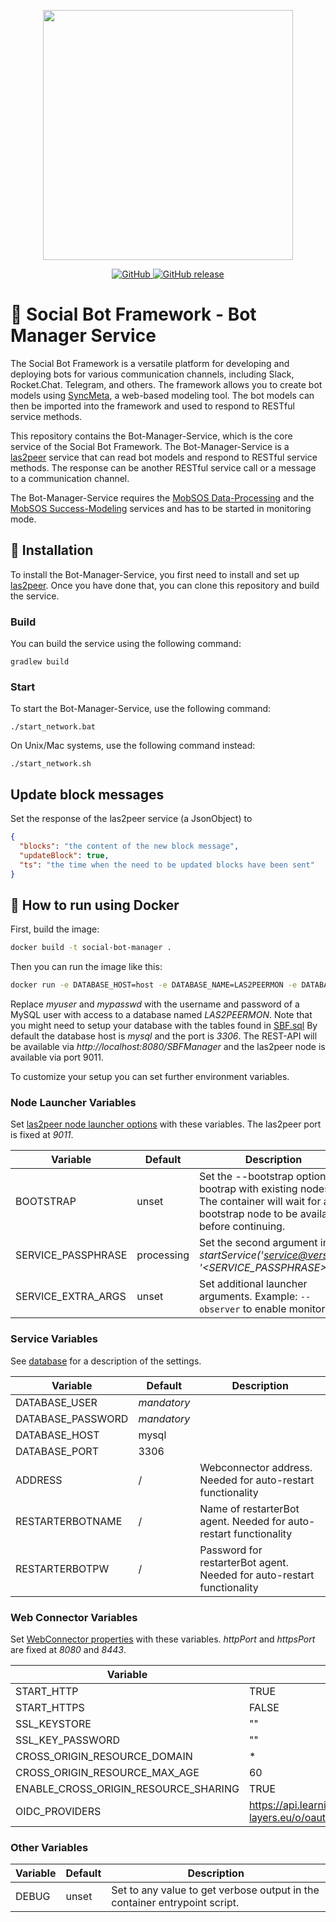 <p align="center">
  <img src="https://raw.githubusercontent.com/rwth-acis/Social-Bot-Framework/master/Logos/sbf-logo.svg" width=400px/>
</p>

<p align="center">
    <a href="https://github.com/rwth-acis/Social-Bot-Framework/blob/master/LICENSE">
        <img alt="GitHub" src="https://img.shields.io/github/license/rwth-acis/Social-Bot-Framework.svg?color=blue">
    </a>
    <a href="https://github.com/rwth-acis/Social-Bot-Framework/releases">
        <img alt="GitHub release" src="https://img.shields.io/github/release/rwth-acis/Social-Bot-Framework.svg">
    </a>
</p>

# 🤖 Social Bot Framework - Bot Manager Service

The Social Bot Framework is a versatile platform for developing and deploying bots for various communication channels, including Slack, Rocket.Chat. Telegram, and others.
The framework allows you to create bot models using [SyncMeta](https://github.com/rwth-acis/syncmeta), a web-based modeling tool.
The bot models can then be imported into the framework and used to respond to RESTful service methods.

This repository contains the Bot-Manager-Service, which is the core service of the Social Bot Framework. The Bot-Manager-Service is a [las2peer](https://github.com/rwth-acis/las2peer) service that can read bot models and respond to RESTful service methods. The response can be another RESTful service call or a message to a communication channel.

The Bot-Manager-Service requires the [MobSOS Data-Processing](https://github.com/rwth-acis/mobsos-data-processing) and the [MobSOS Success-Modeling](https://github.com/rwth-acis/mobsos-success-modeling) services and has to be started in monitoring mode.

## 🚀 Installation

To install the Bot-Manager-Service, you first need to install and set up [las2peer](https://github.com/rwth-acis/las2peer). 
Once you have done that, you can clone this repository and build the service.

### Build

You can build the service using the following command:

```shell
gradlew build
```

### Start

To start the Bot-Manager-Service, use the following command:

```shell
./start_network.bat
```

On Unix/Mac systems, use the following command instead:

```shell
./start_network.sh
```

## Update block messages

Set the response of the las2peer service (a JsonObject) to

```json
{
  "blocks": "the content of the new block message",
  "updateBlock": true,
  "ts": "the time when the need to be updated blocks have been sent"
}
```

## 🐳 How to run using Docker

First, build the image:

```bash
docker build -t social-bot-manager . 
```

Then you can run the image like this:

```bash
docker run -e DATABASE_HOST=host -e DATABASE_NAME=LAS2PEERMON -e DATABASE_USER=myuser -e DATABASE_PASSWORD=mypasswd -p 8080:8080 -p 9011:9011 social-bot-manager
```

Replace *myuser* and *mypasswd* with the username and password of a MySQL user with access to a database named *LAS2PEERMON*.
Note that you might need to setup your database with the tables found in [SBF.sql](https://github.com/rwth-acis/las2peer-social-bot-manager-service/blob/master/SBF.sql)
By default the database host is *mysql* and the port is *3306*.
The REST-API will be available via *http://localhost:8080/SBFManager* and the las2peer node is available via port 9011.

To customize your setup you can set further environment variables.

### Node Launcher Variables

Set [las2peer node launcher options](https://github.com/rwth-acis/las2peer-Template-Project/wiki/L2pNodeLauncher-Commands#at-start-up) with these variables.
The las2peer port is fixed at *9011*.

| Variable | Default | Description |
|----------|---------|-------------|
| BOOTSTRAP | unset | Set the --bootstrap option to bootrap with existing nodes. The container will wait for any bootstrap node to be available before continuing. |
| SERVICE_PASSPHRASE | processing | Set the second argument in *startService('<service@version>', '<SERVICE_PASSPHRASE>')*. |
| SERVICE_EXTRA_ARGS | unset | Set additional launcher arguments. Example: ```--observer``` to enable monitoring. |

### Service Variables

See [database](#Database) for a description of the settings.

| Variable | Default | Description |
|----------|---------|-------------|
| DATABASE_USER | *mandatory* ||
| DATABASE_PASSWORD | *mandatory* ||
| DATABASE_HOST | mysql | |
| DATABASE_PORT | 3306 | |
| ADDRESS | / |Webconnector address. Needed for auto-restart functionality |
| RESTARTERBOTNAME | / | Name of restarterBot agent. Needed for auto-restart functionality |
| RESTARTERBOTPW | / | Password for restarterBot agent. Needed for auto-restart functionality |

### Web Connector Variables

Set [WebConnector properties](https://github.com/rwth-acis/las2peer-Template-Project/wiki/WebConnector-Configuration) with these variables.
*httpPort* and *httpsPort* are fixed at *8080* and *8443*.

| Variable | Default |
|----------|---------|
| START_HTTP | TRUE |
| START_HTTPS | FALSE |
| SSL_KEYSTORE | "" |
| SSL_KEY_PASSWORD | "" |
| CROSS_ORIGIN_RESOURCE_DOMAIN | * |
| CROSS_ORIGIN_RESOURCE_MAX_AGE | 60 |
| ENABLE_CROSS_ORIGIN_RESOURCE_SHARING | TRUE |
| OIDC_PROVIDERS | https://api.learning-layers.eu/o/oauth2,https://accounts.google.com |

### Other Variables

| Variable | Default | Description |
|----------|---------|-------------|
| DEBUG  | unset | Set to any value to get verbose output in the container entrypoint script. |
